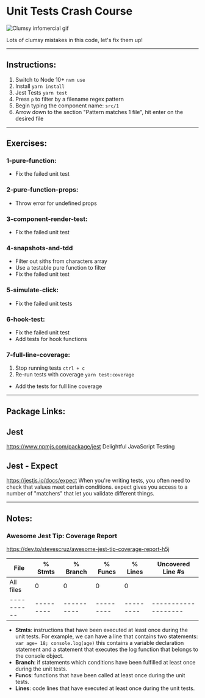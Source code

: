 # Unit Tests Crash Course

![Clumsy infomercial gif](https://i.pinimg.com/originals/f8/cc/8f/f8cc8fefcd977a03aabd0a374fb9969f.gif)

Lots of clumsy mistakes in this code, let's fix them up!

---

## Instructions:

1. Switch to Node 10+
   `nvm use`
2. Install
   `yarn install`
3. Jest Tests
   `yarn test`
4. Press `p` to filter by a filename regex pattern
5. Begin typing the component name: `src/1`
6. Arrow down to the section "Pattern matches 1 file", hit enter on the desired file

---

## Exercises:

### 1-pure-function:

- Fix the failed unit test

### 2-pure-function-props:

- Throw error for undefined props

### 3-component-render-test:

- Fix the failed unit test

### 4-snapshots-and-tdd

- Filter out siths from characters array
- Use a testable pure function to filter
- Fix the failed unit test

### 5-simulate-click:

- Fix the failed unit tests

### 6-hook-test:

- Fix the failed unit test
- Add tests for hook functions

### 7-full-line-coverage:

1. Stop running tests
   `ctrl + c`
2. Re-run tests with coverage
   `yarn test:coverage`

- Add the tests for full line coverage

---

## Package Links:

## Jest

https://www.npmjs.com/package/jest
Delightful JavaScript Testing

## Jest - Expect

https://jestjs.io/docs/expect
When you're writing tests, you often need to check that values meet certain conditions. expect gives you access to a number of "matchers" that let you validate different things.

---

## Notes:

### Awesome Jest Tip: Coverage Report

https://dev.to/stevescruz/awesome-jest-tip-coverage-report-h5j

| File       | % Stmts   | % Branch   | % Funcs   | % Lines   | Uncovered Line #s   |
| ---------- | --------- | ---------- | --------- | --------- | ------------------- |
| All files  | 0         | 0          | 0         | 0         |
| ---------- | --------- | ---------- | --------- | --------- | ------------------- |

- **Stmts**: instructions that have been executed at least once during the unit tests. For example, we can have a line that contains two statements: `var age= 18; console.log(age)` this contains a variable declaration statement and a statement that executes the log function that belongs to the console object.
- **Branch**: if statements which conditions have been fulfilled at least once during the unit tests.
- **Funcs**: functions that have been called at least once during the unit tests.
- **Lines**: code lines that have executed at least once during the unit tests.
